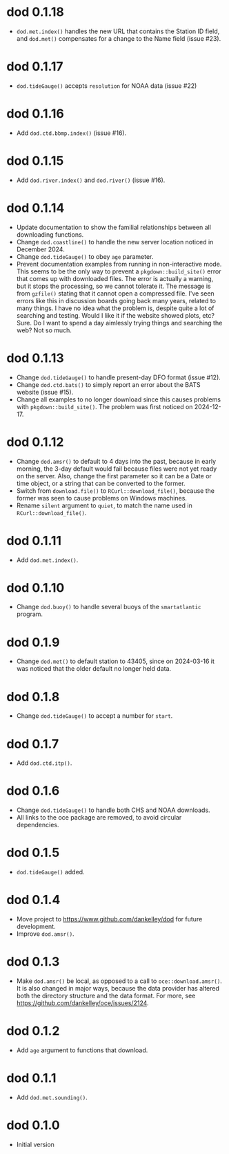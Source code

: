 # dod 0.1.18

* `dod.met.index()` handles the new URL that contains the Station ID field, and
  `dod.met()` compensates for a change to the Name field (issue #23).

# dod 0.1.17

* `dod.tideGauge()` accepts `resolution` for NOAA data (issue #22)

# dod 0.1.16

* Add `dod.ctd.bbmp.index()` (issue #16).

# dod 0.1.15

* Add `dod.river.index()` and `dod.river()` (issue #16).

# dod 0.1.14

* Update documentation to show the familial relationships between all
  downloading functions.
* Change `dod.coastline()` to handle the new server location noticed in
  December 2024.
* Change `dod.tideGauge()` to obey `age` parameter.
* Prevent documentation examples from running in non-interactive mode. This
  seems to be the only way to prevent a `pkgdown::build_site()` error that
  comes up with downloaded files.  The error is actually a warning, but it
  stops the processing, so we cannot tolerate it.  The message is from
  `gzfile()` stating that it cannot open a compressed file.  I've seen errors
  like this in discussion boards going back many years, related to many things.
  I have no idea what the problem is, despite quite a lot of searching and
  testing.  Would I like it if the website showed plots, etc?  Sure.  Do I want
  to spend a day aimlessly trying things and searching the web? Not so much.

# dod 0.1.13

* Change `dod.tideGauge()` to handle present-day DFO format (issue #12).
* Change `dod.ctd.bats()` to simply report an error about the BATS website
  (issue #15).
* Change all examples to no longer download since this causes problems with
  `pkgdown::build_site()`. The problem was first noticed on 2024-12-17.

# dod 0.1.12

* Change `dod.amsr()` to default to 4 days into the past, because in early
  morning, the 3-day default would fail because files were not yet ready on the
  server.  Also, change the first parameter so it can be a Date or time object,
  or a string that can be converted to the former.
* Switch from `download.file()` to `RCurl::download_file()`, because the former
  was seen to cause problems on Windows machines.
* Rename `silent` argument to `quiet`, to match the name used in
  `RCurl::download_file()`.

# dod 0.1.11

* Add `dod.met.index()`.

# dod 0.1.10

* Change `dod.buoy()` to handle several buoys of the `smartatlantic` program.

# dod 0.1.9

* Change `dod.met()` to default station to 43405, since on 2024-03-16 it was
  noticed that the older default no longer held data.

# dod 0.1.8

* Change `dod.tideGauge()` to accept a number for `start`.

# dod 0.1.7

* Add `dod.ctd.itp()`.

# dod 0.1.6

* Change `dod.tideGauge()` to handle both CHS and NOAA downloads.
* All links to the oce package are removed, to avoid circular dependencies.

# dod 0.1.5

* `dod.tideGauge()` added.

# dod 0.1.4

* Move project to <https://www.github.com/dankelley/dod> for future development.
* Improve `dod.amsr()`.

# dod 0.1.3

* Make `dod.amsr()` be local, as opposed to a call to `oce::download.amsr()`.
  It is also changed in major ways, because the data provider has altered
  both the directory structure and the data format.  For more, see
  <https://github.com/dankelley/oce/issues/2124>.

# dod 0.1.2

* Add `age` argument to functions that download.

# dod 0.1.1

* Add `dod.met.sounding()`.

# dod 0.1.0

* Initial version
